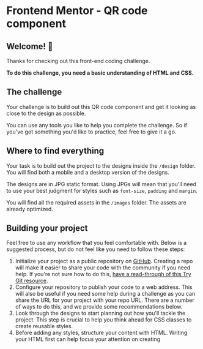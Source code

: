 # Frontend Mentor - QR code component


## Welcome! 👋

Thanks for checking out this front-end coding challenge.


**To do this challenge, you need a basic understanding of HTML and CSS.**

## The challenge

Your challenge is to build out this QR code component and get it looking as close to the design as possible.

You can use any tools you like to help you complete the challenge. So if you've got something you'd like to practice, feel free to give it a go.


## Where to find everything

Your task is to build out the project to the designs inside the `/design` folder. You will find both a mobile and a desktop version of the designs. 

The designs are in JPG static format. Using JPGs will mean that you'll need to use your best judgment for styles such as `font-size`, `padding` and `margin`. 


You will find all the required assets in the `/images` folder. The assets are already optimized.

## Building your project

Feel free to use any workflow that you feel comfortable with. Below is a suggested process, but do not feel like you need to follow these steps:

1. Initialize your project as a public repository on [GitHub](https://github.com/). Creating a repo will make it easier to share your code with the community if you need help. If you're not sure how to do this, [have a read-through of this Try Git resource](https://try.github.io/).
2. Configure your repository to publish your code to a web address. This will also be useful if you need some help during a challenge as you can share the URL for your project with your repo URL. There are a number of ways to do this, and we provide some recommendations below.
3. Look through the designs to start planning out how you'll tackle the project. This step is crucial to help you think ahead for CSS classes to create reusable styles.
4. Before adding any styles, structure your content with HTML. Writing your HTML first can help focus your attention on creating 
